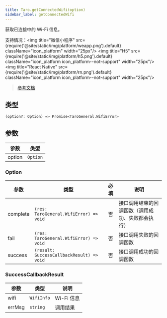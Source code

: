 ```yaml
---
title: Taro.getConnectedWifi(option)
sidebar_label: getConnectedWifi
---
```


获取已连接中的 Wi-Fi 信息。

支持情况：<img title="微信小程序" src={require('@site/static/img/platform/weapp.png').default} className="icon_platform" width="25px"/> <img title="H5" src={require('@site/static/img/platform/h5.png').default} className="icon_platform icon_platform--not-support" width="25px"/> <img title="React Native" src={require('@site/static/img/platform/rn.png').default} className="icon_platform icon_platform--not-support" width="25px"/>

> [参考文档](https://developers.weixin.qq.com/miniprogram/dev/api/device/wifi/wx.getConnectedWifi.html)

## 类型

```tsx
(option?: Option) => Promise<TaroGeneral.WifiError>
```

## 参数

| 参数 | 类型 |
| --- | --- |
| option | `Option` |

### Option

| 参数 | 类型 | 必填 | 说明 |
| --- | --- | :---: | --- |
| complete | `(res: TaroGeneral.WifiError) => void` | 否 | 接口调用结束的回调函数（调用成功、失败都会执行） |
| fail | `(res: TaroGeneral.WifiError) => void` | 否 | 接口调用失败的回调函数 |
| success | `(result: SuccessCallbackResult) => void` | 否 | 接口调用成功的回调函数 |

### SuccessCallbackResult

| 参数 | 类型 | 说明 |
| --- | --- | --- |
| wifi | `WifiInfo` | Wi-Fi 信息 |
| errMsg | `string` | 调用结果 |
